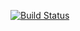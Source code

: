 [![Build Status](https://api.travis-ci.org/rabeeScryptech/TravisCiTest.svg?branch=master)](https://travis-ci.org/rabeeScryptech/TravisCiTest)
<br />